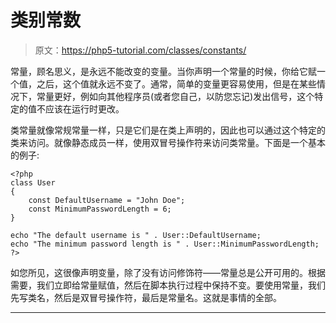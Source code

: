 # 类别常数

> 原文：<https://php5-tutorial.com/classes/constants/>

常量，顾名思义，是永远不能改变的变量。当你声明一个常量的时候，你给它赋一个值，之后，这个值就永远不变了。通常，简单的变量更容易使用，但是在某些情况下，常量更好，例如向其他程序员(或者您自己，以防您忘记)发出信号，这个特定的值不应该在运行时更改。

类常量就像常规常量一样，只是它们是在类上声明的，因此也可以通过这个特定的类来访问。就像静态成员一样，使用双冒号操作符来访问类常量。下面是一个基本的例子:

```
<?php
class User
{
    const DefaultUsername = "John Doe";
    const MinimumPasswordLength = 6;
}

echo "The default username is " . User::DefaultUsername;
echo "The minimum password length is " . User::MinimumPasswordLength;
?>
```

如您所见，这很像声明变量，除了没有访问修饰符——常量总是公开可用的。根据需要，我们立即给常量赋值，然后在脚本执行过程中保持不变。要使用常量，我们先写类名，然后是双冒号操作符，最后是常量名。这就是事情的全部。

* * *